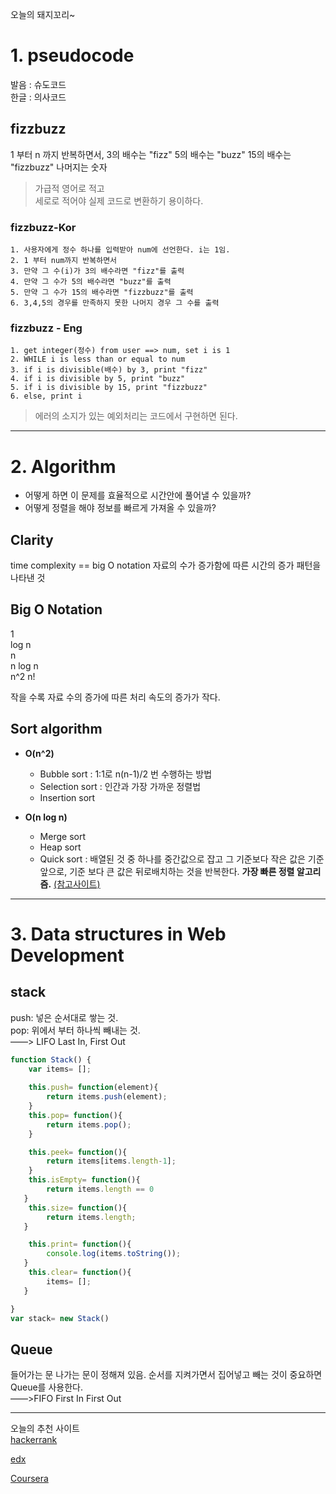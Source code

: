 오늘의 돼지꼬리~
# 1. pseudocode
발음 : 슈도코드  
한글 : 의사코드  

## fizzbuzz
1 부터 n 까지 반복하면서,
3의 배수는 "fizz"
5의 배수는 "buzz"
15의 배수는 "fizzbuzz"
나머지는 숫자

> 가급적 영어로 적고  
> 세로로 적어야 실제 코드로 변환하기 용이하다.  

### fizzbuzz-Kor

```
1. 사용자에게 정수 하나를 입력받아 num에 선언한다. i는 1임.
2. 1 부터 num까지 반복하면서
3. 만약 그 수(i)가 3의 배수라면 "fizz"를 출력
4. 만약 그 수가 5의 배수라면 "buzz"를 출력
5. 만약 그 수가 15의 배수라면 "fizzbuzz"를 출력
6. 3,4,5의 경우를 만족하지 못한 나머지 경우 그 수를 출력

```

### fizzbuzz - Eng
```
1. get integer(정수) from user ==> num, set i is 1
2. WHILE i is less than or equal to num
3. if i is divisible(배수) by 3, print "fizz"
4. if i is divisible by 5, print "buzz"
5. if i is divisible by 15, print "fizzbuzz"
6. else, print i
```
> 에러의 소지가 있는 예외처리는 코드에서 구현하면 된다.  

___
# 2. Algorithm
- 어떻게 하면 이 문제를 효율적으로 시간안에 풀어낼 수 있을까?  
- 어떻게 정렬을 해야 정보를 빠르게 가져올 수 있을까?  

## Clarity
time complexity == big O notation
자료의 수가 증가함에 따른 시간의 증가 패턴을 나타낸 것  

## Big O Notation
1  
log n  
n  
n log n  
n^2
n!  

작을 수록 자료 수의 증가에 따른 처리 속도의 증가가 작다.


## Sort algorithm
- **O(n^2)**  
    * Bubble sort : 1:1로 n(n-1)/2 번 수행하는 방법
    * Selection sort : 인간과 가장 가까운 정렬법  
    * Insertion sort

- **O(n log n)**  
    * Merge sort  
    * Heap sort  
    * Quick sort : 배열된 것 중 하나를 중간값으로 잡고 그 기준보다 작은 값은 기준   앞으로, 기준 보다 큰 값은 뒤로배치하는 것을 반복한다. **가장 빠른  정렬 알고리즘.**
    [(참고사이트)](http://coderkoo.tistory.com/7)

___
# 3. Data structures in Web Development

## stack

push: 넣은 순서대로 쌓는 것.   
pop: 위에서 부터 하나씩 빼내는 것.  
——> LIFO Last In, First Out 

```javascript
function Stack() {
    var items= [];
    
    this.push= function(element){
        return items.push(element);
    }
    this.pop= function(){
        return items.pop();
    }

    this.peek= function(){
        return items[items.length-1];
    }
    this.isEmpty= function(){
        return items.length == 0
   }
    this.size= function(){
        return items.length;
   }

    this.print= function(){
        console.log(items.toString());
   }
    this.clear= function(){
        items= [];
   }                        

}
var stack= new Stack()
```
## Queue

 들어가는 문 나가는 문이 정해져 있음.  순서를 지켜가면서 집어넣고 빼는 것이 중요하면 Queue를 사용한다.  
——>FIFO First In First Out

___

오늘의 추천 사이트  
[hackerrank](https://www.hackerrank.com)

[edx](https://www.edx.org)  

[Coursera](https://www.coursera.org/)
